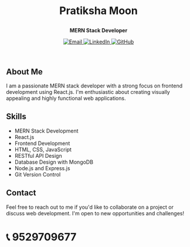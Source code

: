 <h1 align="center">
  
  Pratiksha Moon
</h1>

<p align="center">
  <strong>MERN Stack Developer</strong>
</p>

<p align="center">
  <a href="prateekshamoon@gmail.com">
    <img src="https://img.shields.io/badge/Email-Drop%20Me%20a%20Message-red?style=for-the-badge" alt="Email" />
  </a>
  <a href="https://www.linkedin.com/in/pratiksha-moon-9bb6a618b">
    <img src="https://img.shields.io/badge/LinkedIn-Connect%20with%20Me-blue?style=for-the-badge" alt="LinkedIn" />
  </a>
  <a href="https://github.com/PratikshaMoon">
    <img src="https://img.shields.io/badge/GitHub-Follow%20Me-black?style=for-the-badge" alt="GitHub" />
  </a>
</p>

<br />

## About Me

I am a passionate MERN stack developer with a strong focus on frontend development using React.js. I'm enthusiastic about creating visually appealing and highly functional web applications.

## Skills

- MERN Stack Development
- React.js
- Frontend Development
- HTML, CSS, JavaScript
- RESTful API Design
- Database Design with MongoDB
- Node.js and Express.js
- Git Version Control

## Contact

Feel free to reach out to me if you'd like to collaborate on a project or discuss web development. I'm open to new opportunities and challenges!

# 📞 9529709677
